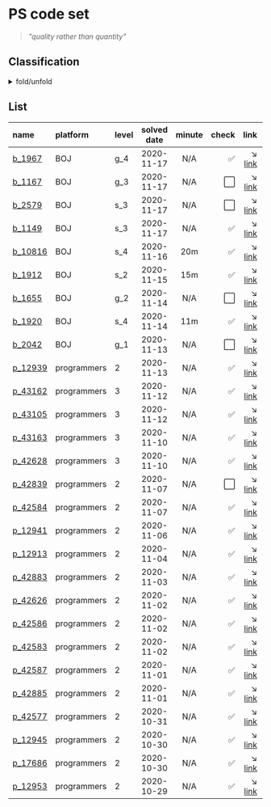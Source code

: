 
# PS code set

> *"quality rather than quantity"*

## Classification
<details>
<summary>fold/unfold</summary>
<div markdown="1">

- **A**
- **B**
    - [binary search](/classification/binary_search.md)
- **C**
- **D**
    - [DP](/classification/dp.md)
    - [DFS/BFS](/classification/dfs_bfs.md)
- **E**
- **F**
- **G**
    - [greedy](/classification/greedy.md)
- **H**
    - [hash](/classification/hash.md)
    - [heap](/classification/heap.md)
- **I**
- **J**
- **K**
    - [KMP](/classification/kmp.md)
- **L**
- **M**
- **N**
- **O**
- **P**
- **Q**
- **R**
- **S**
    - [stack/queue](/classification/stack_queue.md)
    - [sort](/classification/sort.md)
- **T**
    - [Trie](/classification/trie.md)
    - [tree](/classification/tree.md)
- **U**
- **V**
- **W**
- **X**
- **Y**
- **Z**
- [non-classify](/classification/non_classify.md)

</div>
</details>

## List
| name                                      | platform    | level | solved date | minute | check                | link                                                                                 | type             |
|:------------------------------------------|:------------|:------|:-----------:|:------:|---------------------:|-------------------------------------------------------------------------------------:|:-----------------|
| [b_1967](/boj/gold/1967.cpp)              | BOJ         | g_4   | 2020-11-17  | N/A    | :white_check_mark:   | :arrow_lower_right: [link](https://www.acmicpc.net/problem/1967)                     | tree             |
| [b_1167](/boj/gold/1167.cpp)              | BOJ         | g_3   | 2020-11-17  | N/A    | :white_large_square: | :arrow_lower_right: [link](https://www.acmicpc.net/problem/1167)                     | tree             |
| [b_2579](/boj/silver/2579.cpp)            | BOJ         | s_3   | 2020-11-17  | N/A    | :white_large_square: | :arrow_lower_right: [link](https://www.acmicpc.net/problem/2579)                     | dp               |
| [b_1149](/boj/silver/1149.cpp)            | BOJ         | s_3   | 2020-11-17  | N/A    | :white_check_mark:   | :arrow_lower_right: [link](https://www.acmicpc.net/problem/1149)                     | dp               |
| [b_10816](/boj/silver/10816.cpp)          | BOJ         | s_4   | 2020-11-16  | 20m    | :white_check_mark:   | :arrow_lower_right: [link](https://www.acmicpc.net/problem/10816)                    | binary_search    |
| [b_1912](/boj/silver/1912.cpp)            | BOJ         | s_2   | 2020-11-15  | 15m    | :white_check_mark:   | :arrow_lower_right: [link](https://www.acmicpc.net/problem/1912)                     | dp               |
| [b_1655](/boj/gold/1655.cpp)              | BOJ         | g_2   | 2020-11-14  | N/A    | :white_large_square: | :arrow_lower_right: [link](https://www.acmicpc.net/problem/1655)                     | heap             |
| [b_1920](/boj/silver/1920.cpp)            | BOJ         | s_4   | 2020-11-14  | 11m    | :white_check_mark:   | :arrow_lower_right: [link](https://www.acmicpc.net/problem/1920)                     | binary_search    |
| [b_2042](/boj/gold/2042.cpp)              | BOJ         | g_1   | 2020-11-13  | N/A    | :white_large_square: | :arrow_lower_right: [link](https://www.acmicpc.net/problem/2042)                     | segment_tree     |
| [p_12939](/programmers/2_level/12939.cpp) | programmers | 2     | 2020-11-13  | N/A    | :white_check_mark:   | :arrow_lower_right: [link](https://programmers.co.kr/learn/courses/30/lessons/12939) |                  |
| [p_43162](/programmers/3_level/43162.cpp) | programmers | 3     | 2020-11-12  | N/A    | :white_check_mark:   | :arrow_lower_right: [link](https://programmers.co.kr/learn/courses/30/lessons/43162) | dfs_bfs          |
| [p_43105](/programmers/3_level/43105.cpp) | programmers | 3     | 2020-11-12  | N/A    | :white_check_mark:   | :arrow_lower_right: [link](https://programmers.co.kr/learn/courses/30/lessons/43105) | dp               |
| [p_43163](/programmers/3_level/43163.cpp) | programmers | 3     | 2020-11-10  | N/A    | :white_check_mark:   | :arrow_lower_right: [link](https://programmers.co.kr/learn/courses/30/lessons/43163) | dfs_bfs          |
| [p_42628](/programmers/3_level/42628.cpp) | programmers | 3     | 2020-11-10  | N/A    | :white_check_mark:   | :arrow_lower_right: [link](https://programmers.co.kr/learn/courses/30/lessons/42628) | heap             |
| [p_42839](/programmers/2_level/42839.cpp) | programmers | 2     | 2020-11-07  | N/A    | :white_large_square: | :arrow_lower_right: [link](https://programmers.co.kr/learn/courses/30/lessons/42839) |                  |
| [p_42584](/programmers/2_level/42584.cpp) | programmers | 2     | 2020-11-07  | N/A    | :white_check_mark:   | :arrow_lower_right: [link](https://programmers.co.kr/learn/courses/30/lessons/42584) | stack_queue      |
| [p_12941](/programmers/2_level/12941.cpp) | programmers | 2     | 2020-11-06  | N/A    | :white_check_mark:   | :arrow_lower_right: [link](https://programmers.co.kr/learn/courses/30/lessons/12941) |                  |
| [p_12913](/programmers/2_level/12913.cpp) | programmers | 2     | 2020-11-04  | N/A    | :white_check_mark:   | :arrow_lower_right: [link](https://programmers.co.kr/learn/courses/30/lessons/12913) | heap             |
| [p_42883](/programmers/2_level/42883.cpp) | programmers | 2     | 2020-11-03  | N/A    | :white_check_mark:   | :arrow_lower_right: [link](https://programmers.co.kr/learn/courses/30/lessons/42883) | greedy           |
| [p_42626](/programmers/2_level/42626.cpp) | programmers | 2     | 2020-11-02  | N/A    | :white_check_mark:   | :arrow_lower_right: [link](https://programmers.co.kr/learn/courses/30/lessons/42626) | heap             |
| [p_42586](/programmers/2_level/42586.cpp) | programmers | 2     | 2020-11-02  | N/A    | :white_check_mark:   | :arrow_lower_right: [link](https://programmers.co.kr/learn/courses/30/lessons/42586) | stack_queue      |
| [p_42583](/programmers/2_level/42583.cpp) | programmers | 2     | 2020-11-02  | N/A    | :white_check_mark:   | :arrow_lower_right: [link](https://programmers.co.kr/learn/courses/30/lessons/42583) | stack_queue      |
| [p_42587](/programmers/2_level/42587.cpp) | programmers | 2     | 2020-11-01  | N/A    | :white_check_mark:   | :arrow_lower_right: [link](https://programmers.co.kr/learn/courses/30/lessons/42587) | stack_queue      |
| [p_42885](/programmers/2_level/42885.cpp) | programmers | 2     | 2020-11-01  | N/A    | :white_check_mark:   | :arrow_lower_right: [link](https://programmers.co.kr/learn/courses/30/lessons/42885) | greedy           |
| [p_42577](/programmers/2_level/42577.cpp) | programmers | 2     | 2020-10-31  | N/A    | :white_check_mark:   | :arrow_lower_right: [link](https://programmers.co.kr/learn/courses/30/lessons/42577) | hash             |
| [p_12945](/programmers/2_level/12945.cpp) | programmers | 2     | 2020-10-30  | N/A    | :white_check_mark:   | :arrow_lower_right: [link](https://programmers.co.kr/learn/courses/30/lessons/12945) | dp               |
| [p_17686](/programmers/2_level/17686.cpp) | programmers | 2     | 2020-10-30  | N/A    | :white_check_mark:   | :arrow_lower_right: [link](https://programmers.co.kr/learn/courses/30/lessons/17686) | sort             |
| [p_12953](/programmers/2_level/12953.cpp) | programmers | 2     | 2020-10-29  | N/A    | :white_check_mark:   | :arrow_lower_right: [link](https://programmers.co.kr/learn/courses/30/lessons/12953) |                  |


